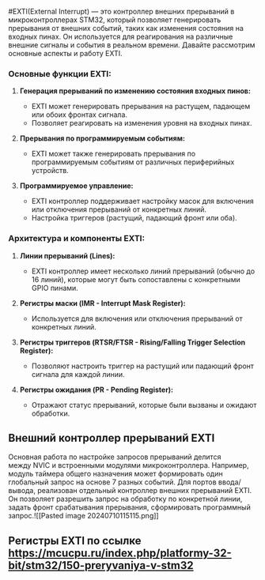 #EXTI(External Interrupt) — это контроллер внешних прерываний в микроконтроллерах STM32, который позволяет генерировать прерывания от внешних событий, таких как изменения состояния на входных пинах. Он используется для реагирования на различные внешние сигналы и события в реальном времени. Давайте рассмотрим основные аспекты и работу EXTI.
### Основные функции EXTI:

1. **Генерация прерываний по изменению состояния входных пинов:**
    
    - EXTI может генерировать прерывания на растущем, падающем или обоих фронтах сигнала.
    - Позволяет реагировать на изменения уровня на входных пинах.
2. **Прерывания по программируемым событиям:**
    
    - EXTI может также генерировать прерывания по программируемым событиям от различных периферийных устройств.
3. **Программируемое управление:**
    
    - EXTI контроллер поддерживает настройку масок для включения или отключения прерываний от конкретных линий.
    - Настройка триггеров (растущий, падающий фронт или оба).

### Архитектура и компоненты EXTI:

1. **Линии прерываний (Lines):**
    
    - EXTI контроллер имеет несколько линий прерываний (обычно до 16 линий), которые могут быть сопоставлены с конкретными GPIO пинами.
2. **Регистры маски (IMR - Interrupt Mask Register):**
    
    - Используется для включения или отключения прерываний от конкретных линий.
3. **Регистры триггеров (RTSR/FTSR - Rising/Falling Trigger Selection Register):**
    
    - Позволяют настроить триггер на растущий или падающий фронт сигнала для каждой линии.
4. **Регистры ожидания (PR - Pending Register):**
    
    - Отражают статус прерываний, которые были вызваны и ожидают обработки.
## Внешний контроллер прерываний EXTI
Основная работа по настройке запросов прерываний делится между NVIC и встроенными модулями микроконтроллера. Например, модуль таймера общего назначения может формировать один глобальный запрос на основе 7 разных событий. Для портов ввода/вывода, реализован отдельный контроллер внешних прерываний EXTI. Он позволяет разрешить запрос на обработку по конкретной линии, задать фронт срабатывания прерывания, сформировать программный запрос.![[Pasted image 20240710115115.png]]
## Регистры EXTI по ссылке https://mcucpu.ru/index.php/platformy-32-bit/stm32/150-preryvaniya-v-stm32

